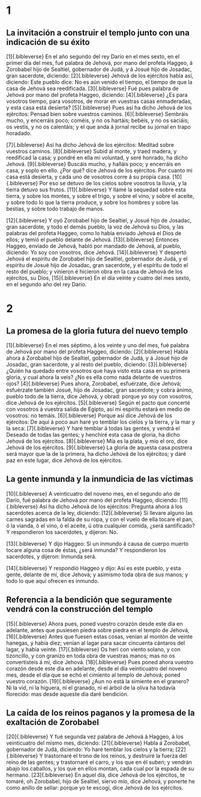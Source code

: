 # 1 
## La invitación a construir el templo junto con una indicación de su éxito
[1]{.bibleverse} En el año segundo del rey Darío en el mes sexto, en el primer día del mes, fué palabra de Jehová, por mano del profeta Haggeo, á Zorobabel hijo de Sealtiel, gobernador de Judá, y á Josué hijo de Josadac, gran sacerdote, diciendo: 
[2]{.bibleverse} Jehová de los ejércitos habla así, diciendo: Este pueblo dice: No es aún venido el tiempo, el tiempo de que la casa de Jehová sea reedificada. 
[3]{.bibleverse} Fué pues palabra de Jehová por mano del profeta Haggeo, diciendo: 
[4]{.bibleverse} ¿Es para vosotros tiempo, para vosotros, de morar en vuestras casas enmaderadas, y esta casa está desierta? 
[5]{.bibleverse} Pues así ha dicho Jehová de los ejércitos: Pensad bien sobre vuestros caminos. 
[6]{.bibleverse} Sembráis mucho, y encerráis poco; coméis, y no os hartáis; bebéis, y no os saciáis; os vestís, y no os calentáis; y el que anda á jornal recibe su jornal en trapo horadado.

 
[7]{.bibleverse} Así ha dicho Jehová de los ejércitos: Meditad sobre vuestros caminos. 
[8]{.bibleverse} Subid al monte, y traed madera, y reedificad la casa; y pondré en ella mi voluntad, y seré honrado, ha dicho Jehová. 
[9]{.bibleverse} Buscáis mucho, y halláis poco; y encerráis en casa, y soplo en ello. ¿Por qué? dice Jehová de los ejércitos. Por cuanto mi casa está desierta, y cada uno de vosotros corre á su propia casa. 
[10]{.bibleverse} Por eso se detuvo de los cielos sobre vosotros la lluvia, y la tierra detuvo sus frutos. 
[11]{.bibleverse} Y llamé la sequedad sobre esta tierra, y sobre los montes, y sobre el trigo, y sobre el vino, y sobre el aceite, y sobre todo lo que la tierra produce, y sobre los hombres y sobre las bestias, y sobre todo trabajo de manos.

 
[12]{.bibleverse} Y oyó Zorobabel hijo de Sealtiel, y Josué hijo de Josadac, gran sacerdote, y todo el demás pueblo, la voz de Jehová su Dios, y las palabras del profeta Haggeo, como lo había enviado Jehová el Dios de ellos; y temió el pueblo delante de Jehová. 
[13]{.bibleverse} Entonces Haggeo, enviado de Jehová, habló por mandado de Jehová, al pueblo, diciendo: Yo soy con vosotros, dice Jehová. 
[14]{.bibleverse} Y despertó Jehová el espíritu de Zorobabel hijo de Sealtiel, gobernador de Judá, y el espíritu de Josué hijo de Josadac, gran sacerdote, y el espíritu de todo el resto del pueblo; y vinieron é hicieron obra en la casa de Jehová de los ejércitos, su Dios, 
[15]{.bibleverse} En el día veinte y cuatro del mes sexto, en el segundo año del rey Darío. 

# 2 
## La promesa de la gloria futura del nuevo templo
[1]{.bibleverse} En el mes séptimo, á los veinte y uno del mes, fué palabra de Jehová por mano del profeta Haggeo, diciendo: 
[2]{.bibleverse} Habla ahora á Zorobabel hijo de Sealtiel, gobernador de Judá, y á Josué hijo de Josadac, gran sacerdote, y al resto del pueblo, diciendo: 
[3]{.bibleverse} ¿Quién ha quedado entre vosotros que haya visto esta casa en su primera gloria, y cual ahora la veis? ¿No es ella como nada delante de vuestros ojos? 
[4]{.bibleverse} Pues ahora, Zorobabel, esfuérzate, dice Jehová; esfuérzate también Josué, hijo de Josadac, gran sacerdote; y cobra ánimo, pueblo todo de la tierra, dice Jehová, y obrad: porque yo soy con vosotros, dice Jehová de los ejércitos. 
[5]{.bibleverse} Según el pacto que concerté con vosotros á vuestra salida de Egipto, así mi espíritu estará en medio de vosotros: no temáis. 
[6]{.bibleverse} Porque así dice Jehová de los ejércitos: De aquí á poco aun haré yo temblar los cielos y la tierra, y la mar y la seca: 
[7]{.bibleverse} Y haré temblar á todas las gentes, y vendrá el Deseado de todas las gentes; y henchiré esta casa de gloria, ha dicho Jehová de los ejércitos. 
[8]{.bibleverse} Mía es la plata, y mío el oro, dice Jehová de los ejércitos. 
[9]{.bibleverse} La gloria de aquesta casa postrera será mayor que la de la primera, ha dicho Jehová de los ejércitos; y daré paz en este lugar, dice Jehová de los ejércitos.

## La gente inmunda y la inmundicia de las víctimas
 
[10]{.bibleverse} A veinticuatro del noveno mes, en el segundo año de Darío, fué palabra de Jehová por mano del profeta Haggeo, diciendo: 
[11]{.bibleverse} Así ha dicho Jehová de los ejércitos: Pregunta ahora á los sacerdotes acerca de la ley, diciendo: 
[12]{.bibleverse} Si llevare alguno las carnes sagradas en la falda de su ropa, y con el vuelo de ella tocare el pan, ó la vianda, ó el vino, ó el aceite, ú otra cualquier comida, ¿será santificado? Y respondieron los sacerdotes, y dijeron: No.

 
[13]{.bibleverse} Y dijo Haggeo: Si un inmundo á causa de cuerpo muerto tocare alguna cosa de éstas, ¿será inmunda? Y respondieron los sacerdotes, y dijeron: Inmunda será.

 
[14]{.bibleverse} Y respondió Haggeo y dijo: Así es este pueblo, y esta gente, delante de mí, dice Jehová; y asimismo toda obra de sus manos; y todo lo que aquí ofrecen es inmundo.

## Referencia a la bendición que seguramente vendrá con la construcción del templo
 
[15]{.bibleverse} Ahora pues, poned vuestro corazón desde este día en adelante, antes que pusiesen piedra sobre piedra en el templo de Jehová, 
[16]{.bibleverse} Antes que fuesen estas cosas, venían al montón de veinte hanegas, y había diez; venían al lagar para sacar cincuenta cántaros del lagar, y había veinte. 
[17]{.bibleverse} Os herí con viento solano, y con tizoncillo, y con granizo en toda obra de vuestras manos; mas no os convertisteis á mí, dice Jehová. 
[18]{.bibleverse} Pues poned ahora vuestro corazón desde este día en adelante, desde el día veinticuatro del noveno mes, desde el día que se echó el cimiento al templo de Jehová; poned vuestro corazón. 
[19]{.bibleverse} ¿Aun no está la simiente en el granero? Ni la vid, ni la higuera, ni el granado, ni el árbol de la oliva ha todavía florecido: mas desde aqueste día daré bendición.

## La caída de los reinos paganos y la promesa de la exaltación de Zorobabel
 
[20]{.bibleverse} Y fué segunda vez palabra de Jehová á Haggeo, á los veinticuatro del mismo mes, diciendo: 
[21]{.bibleverse} Habla á Zorobabel, gobernador de Judá, diciendo: Yo haré temblar los cielos y la tierra; 
[22]{.bibleverse} Y trastornaré el trono de los reinos, y destruiré la fuerza del reino de las gentes; y trastornaré el carro, y los que en él suben; y vendrán abajo los caballos, y los que en ellos montan, cada cual por la espada de su hermano. 
[23]{.bibleverse} En aquel día, dice Jehová de los ejércitos, te tomaré, oh Zorobabel, hijo de Sealtiel, siervo mío, dice Jehová, y ponerte he como anillo de sellar: porque yo te escogí, dice Jehová de los ejércitos. 